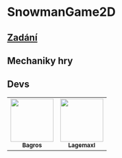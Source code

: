 # SnowmanGame2D

## [Zadání](Snowball.pdf) 

## Mechaniky hry



## Devs
<table>
  <tr>
      <td align="center">
        <a href="https://github.com/losbagros">
            <img src="https://avatars.githubusercontent.com/u/45005533?v=4" width="100px;" alt="">
            <br>
            <sub><b>Bagros</b></sub>
        </a>
    </td>
      <td align="center">
        <a href="https://github.com/lagemaxl">
            <img src="https://avatars.githubusercontent.com/u/85054751?v=4" width="100px;" alt="">
            <br>
            <sub><b>Lagemaxl</b></sub>
        </a>
    </td>
  </tr>
</table>